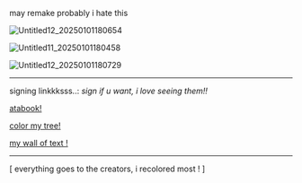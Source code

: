 may remake probably i hate this

![Untitled12_20250101180654](https://github.com/user-attachments/assets/ef136d33-7225-48cd-97ef-4930a187b8f3)



![Untitled11_20250101180458](https://github.com/user-attachments/assets/50f963a9-d3e5-4c99-b5da-c87b34631d10)



![Untitled12_20250101180729](https://github.com/user-attachments/assets/252b408c-8f94-47e9-8956-e48c926de0aa)

---
signing linkkksss..:
*sign if u want, i love seeing them!!*


‎[atabook!](https://callmeyourangel.atabook.org/)
 
 

‎[color my tree!](https://colormytree.me/2024/01JEB5ERZQF90G9505BHQZKS9S)



‎[my wall of text !](https://walloftext.co/gay-men-at-your-area)


---







[ everything goes to the creators, i recolored most ! ]
